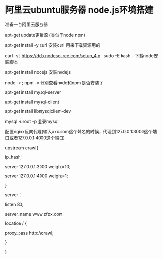# 阿里云ubuntu服务器 node.js环境搭建

准备一台阿里云服务器

apt-get update更新源 (类似于node npm)

apt-get install -y curl 安装curl 用来下载资源用的

curl -sL https://deb.nodesource.com/setup_4.x | sudo -E bash -  下载node安装脚本

apt-get install nodejs 安装nodejs

node -v ; npm -v 分别查看node和npm 是否安装了

apt-get install mysql-server

apt-get install mysql-client

apt-get install libmysqlclient-dev

mysql -uroot -p 登录mysql

配置nginx反向代理(输入xxx.com这个域名的时候，代理到127.0.0.1:3000这个端口或者127.0.0.1:4000这个端口)

upstream crawl{

ip_hash;

server 127.0.0.1:3000 weight=10;

server 127.0.0.1:4000 weight=1;

}

server {

listen 80;

server_name www.zfpx.com;

location / {

proxy_pass http://crawl;

}

}